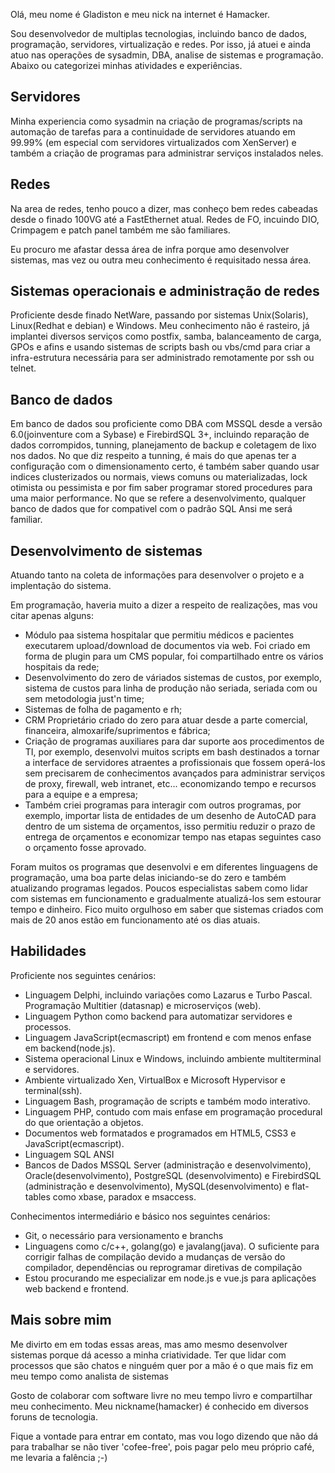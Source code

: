 <p>Olá, meu nome é Gladiston e meu nick na internet é Hamacker.</p>
<p>Sou desenvolvedor de multiplas tecnologias, incluindo banco de dados, programação, servidores, virtualização e redes. Por isso, já atuei e ainda atuo nas operações de sysadmin, DBA, analise de sistemas e programação. Abaixo ou categorizei minhas atividades e experiências.</p>
<h2>Servidores</h2>
<p>Minha experiencia como sysadmin na criação de programas/scripts na automação de tarefas para a continuidade de servidores atuando em 99.99% (em especial com servidores virtualizados com XenServer) e também a criação de programas para administrar serviços instalados neles.</p>
<h2>Redes</h2>
<p>Na area de redes, tenho pouco a dizer, mas conheço bem redes cabeadas desde o finado 100VG até a FastEthernet atual. Redes de FO, incuindo DIO, Crimpagem  e patch panel também me são familiares. </p>
<p>Eu procuro me afastar dessa área de infra porque amo desenvolver sistemas, mas vez ou outra meu conhecimento é requisitado nessa área.</p>
<h2>Sistemas operacionais e administração de redes</h2>
<p>Proficiente desde finado NetWare, passando por sistemas Unix(Solaris), Linux(Redhat e debian) e Windows. Meu conhecimento não é rasteiro, já implantei diversos serviços como postfix, samba, balanceamento de carga, GPOs e afins e usando sistemas de scripts bash ou vbs/cmd para criar a infra-estrutura necessária para ser administrado remotamente por ssh ou telnet.</p>
<h2>Banco de dados</h2>
<p>Em banco de dados sou proficiente como DBA com MSSQL desde a versão 6.0(joinventure com a Sybase) e FirebirdSQL 3+, incluindo reparação de dados corrompidos, tunning, planejamento de backup e coletagem de lixo nos dados. No que diz respeito a tunning, é mais do que apenas ter a configuração com o dimensionamento certo, é também saber quando usar indices clusterizados ou normais, views comuns ou materializadas, lock otimista ou pessimista e por fim saber programar stored procedures para uma maior performance. No que se refere a desenvolvimento, qualquer banco de dados que for compativel com o padrão SQL Ansi me será familiar.</p>
<h2>Desenvolvimento de sistemas</h2>
<p>Atuando tanto na coleta de informações para desenvolver o projeto e a implentação do sistema.</p>
<p>Em programação, haveria muito a dizer a respeito de realizações, mas vou citar apenas alguns:</p>
<ul>
  <li>Módulo paa sistema hospitalar que permitiu médicos e pacientes executarem upload/download de documentos via web. Foi criado em forma de plugin para um CMS popular, foi compartilhado entre os vários hospitais da rede;</li>
  <li>Desenvolvimento do zero de váriados sistemas de custos, por exemplo, sistema de custos para linha de produção não seriada, seriada com ou sem metodologia just'n time;</li>
  <li>Sistemas de folha de pagamento e rh;</li>
  <li>CRM Proprietário criado do zero para atuar desde a parte comercial, financeira, almoxarife/suprimentos e fábrica;</li>
  <li>Criação de programas auxiliares para dar suporte aos procedimentos de TI, por exemplo, desenvolvi muitos scripts em bash destinados a tornar a interface de servidores atraentes a profissionais que fossem operá-los sem precisarem de conhecimentos avançados para administrar serviços de proxy, firewall, web intranet,  etc... economizando tempo e recursos para a equipe e a empresa;</li>
  <li>Também criei programas para interagir com outros programas, por exemplo, importar lista de entidades de um desenho de AutoCAD para dentro de um sistema de orçamentos, isso permitiu reduzir o prazo de entrega de orçamentos e economizar tempo nas etapas seguintes caso o orçamento fosse aprovado.</li>        
</ul>
<p>Foram muitos os programas que desenvolvi e em diferentes linguagens de programação, uma boa parte delas iniciando-se do zero e também atualizando programas legados. Poucos especialistas sabem como lidar com sistemas em funcionamento e gradualmente atualizá-los sem estourar tempo e dinheiro. Fico muito orgulhoso em saber que sistemas criados com mais de 20 anos estão em funcionamento até os dias atuais.</p>
<h2>Habilidades</h2>
<p>Proficiente nos seguintes cenários:</p>
<ul>
  <li>Linguagem Delphi, incluindo variações como Lazarus e Turbo Pascal. Programação Multitier (datasnap) e microserviços (web).</li>
  <li>Linguagem Python como backend para automatizar servidores e processos.</li>
  <li>Linguagem JavaScript(ecmascript) em frontend e com menos enfase em backend(node.js).</li>
  <li>Sistema operacional Linux e Windows, incluindo ambiente multiterminal e servidores.</li>
  <li>Ambiente virtualizado Xen, VirtualBox e Microsoft Hypervisor e terminal(ssh).</li>
  <li>Linguagem Bash, programação de scripts e também modo interativo.</li>
  <li>Linguagem PHP, contudo com mais enfase em programação procedural do que orientação a objetos.</li>
  <li>Documentos web formatados e programados em HTML5, CSS3 e JavaScript(ecmascript).</li>
  <li>Linguagem SQL ANSI</li>
  <li>Bancos de Dados MSSQL Server (administração e desenvolvimento), Oracle(desenvolvimento), PostgreSQL (desenvolvimento) e FirebirdSQL (administração e desenvolvimento), MySQL(desenvolvimento) e flat-tables como xbase, paradox e msaccess.</li>
</ul>
<p>Conhecimentos intermediário e básico nos seguintes cenários:</p>
<ul>
  <li>Git, o necessário para versionamento e branchs</li>
  <li>Linguagens como c/c++, golang(go) e javalang(java). O suficiente para corrigir falhas de compilação devido a mudanças de versão do compilador, dependências ou reprogramar diretivas de compilação</li>
  <li>Estou procurando me especializar em node.js e vue.js para aplicações web backend e frontend.</li>
</ul>
<h2>Mais sobre mim</h2>
<p>Me divirto em em todas essas areas, mas amo mesmo desenvolver sistemas porque dá acesso a minha criatividade. Ter que lidar com processos que são chatos e ninguém quer por a mão é o que mais fiz em meu tempo como analista de sistemas</p>
<p>Gosto de colaborar com software livre no meu tempo livro e compartilhar meu conhecimento. Meu nickname(hamacker) é conhecido em diversos foruns de tecnologia.</p>
<p>Fique a vontade para entrar em contato, mas vou logo dizendo que não dá para trabalhar se não tiver 'cofee-free', pois pagar pelo meu próprio café, me levaria a falência ;-)</p>
